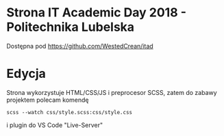 # Strona IT Academic Day 2018 - Politechnika Lubelska
Dostępna pod https://github.com/WestedCrean/itad

# Edycja
Strona wykorzystuje HTML/CSS/JS i preprocesor SCSS, zatem do zabawy projektem polecam komendę
```
scss --watch css/style.scss:css/style.css
```
i plugin do VS Code "Live-Server"
